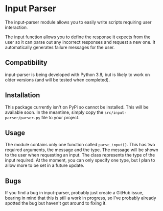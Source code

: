 # Input Parser

The input-parser module allows you to easily write scripts requiring user interaction.

The input function allows you to define the response it expects from the user so it can parse out any incorrect responses and request a new one.
It automatically generates failure messages for the user.

## Compatibility

input-parser is being developed with Python 3.8, but is likely to work on older versions (and will be tested when completed).

## Installation

This package currently isn't on PyPi so cannot be installed.
This will be available soon.
In the meantime, simply copy the `src/input-parser/parser.py` file to your project.

## Usage

The module contains only one function called `parse_input()`.
This has two required arguments, the message and the type.
The message will be shown to the user when requesting an input.
The class represents the type of the input required.
At the moment, you can only specify one type, but I plan to allow more to be set in a future update.

## Bugs

If you find a bug in input-parser, probably just create a GitHub issue, bearing in mind that this is still a work in progress, so I've probably already spotted the bug but haven't got around to fixing it.

